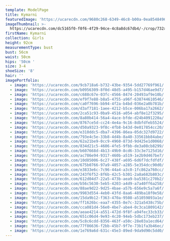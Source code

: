 ```yaml
---
template: ModelPage
title: Kymarni
featuredImage: 'https://ucarecdn.com/9680c268-6349-46c8-b00a-0ea8548496a0/'
imageThumbnail: >-
  https://ucarecdn.com/dc5165f0-f0f6-4f29-94ce-4c8a8dc67db4/-/crop/732x958/1125,264/-/preview/
firstName: Kymarni
collection: Girls
height: 92cm
measurementType: bust
bust: 56cm
waist: 50cm
hips: '50cm '
size: 3-4
shoeSize: '8'
hair: ''
imagePortfolio:
  - image: 'https://ucarecdn.com/9cb718a6-b732-43be-9354-5dd27769f961/'
  - image: 'https://ucarecdn.com/b0956309-8f0d-48d5-a495-b157d46ae9d7/'
  - image: 'https://ucarecdn.com/c688c67e-03fc-4566-8474-20493af9e10b/'
  - image: 'https://ucarecdn.com/ef9f7e88-b8a5-4755-a96f-638744610546/'
  - image: 'https://ucarecdn.com/ca0f7696-bb94-4f2a-b4bd-036e2a0b781b/'
  - image: 'https://ucarecdn.com/d3af7181-1aee-4212-b5ce-006ba17a2662/'
  - image: 'https://ucarecdn.com/2ca51c93-0ba9-4516-a054-abf8e12f3295/'
  - image: 'https://ucarecdn.com/8a80b414-56a4-4ace-bfde-d24b4091220a/'
  - image: 'https://ucarecdn.com/8767ce5d-cc24-4e4a-9c16-8dbfdfeb5524/'
  - image: 'https://ucarecdn.com/d50a9323-9f8c-4fb8-b43d-0e017854cc20/'
  - image: 'https://ucarecdn.com/e310ddc5-dba7-4396-86ea-05dc327d9722/'
  - image: 'https://ucarecdn.com/793e4c5e-33b8-4d4b-8a40-33561bb84abe/'
  - image: 'https://ucarecdn.com/62a21be9-0cc9-4960-873d-9d425e1d0068/'
  - image: 'https://ucarecdn.com/834d21c5-4606-4fe5-9fbb-de3a08cb8299/'
  - image: 'https://ucarecdn.com/b607668d-4b13-49b9-8cd6-33c3e7125d16/'
  - image: 'https://ucarecdn.com/ac786e94-9317-460b-a519-1e2b9d467be7/'
  - image: 'https://ucarecdn.com/10d85006-6c27-438f-a695-6d6f7dcfdfdf/'
  - image: 'https://ucarecdn.com/675b0766-97a9-4057-a285-5e354dcc90d0/'
  - image: 'https://ucarecdn.com/e3833e6c-7c96-44a4-a3c0-1fc862a760cc/'
  - image: 'https://ucarecdn.com/243f6f52-8f6b-42c5-b301-2a8a682b803c/'
  - image: 'https://ucarecdn.com/612d04d7-22a5-473b-aea9-ba5381c270b2/'
  - image: 'https://ucarecdn.com/b56c5630-5eb5-4203-a4d9-a7a40ff6a258/'
  - image: 'https://ucarecdn.com/88ae9d22-9d25-4bae-a57b-656e9c5a7a6f/'
  - image: 'https://ucarecdn.com/9983d554-4eb0-43fd-8aa6-489ba18f0e58/'
  - image: 'https://ucarecdn.com/15da9b12-f363-470a-9508-a51059893a1e/'
  - image: 'https://ucarecdn.com/ff1626bc-eaa7-4355-8e7c-321a5438c75b/'
  - image: 'https://ucarecdn.com/cca081d4-56e0-4be7-abe4-0c3ca1809142/'
  - image: 'https://ucarecdn.com/aeae4214-a551-472d-9f8f-a94fec33cb33/'
  - image: 'https://ucarecdn.com/651c06d4-9e93-4c20-94eb-5dbc173eb237/'
  - image: 'https://ucarecdn.com/5c8c6cdd-8356-463f-a50c-28e03a1ecd64/'
  - image: 'https://ucarecdn.com/77f86636-f2bb-45b7-9f7e-73b1fa3b46ec/'
  - image: 'https://ucarecdn.com/1e769a6d-631c-45e3-89ed-9da9d90c5dd0/'
---
```


